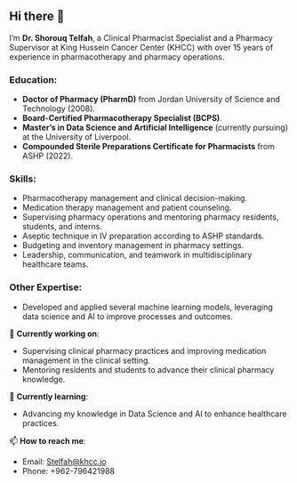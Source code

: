 ## Hi there 👋

I’m **Dr. Shorouq Telfah**, a Clinical Pharmacist Specialist and a Pharmacy Supervisor at King Hussein Cancer Center (KHCC) with over 15 years of experience in pharmacotherapy and pharmacy operations.

### Education:
- **Doctor of Pharmacy (PharmD)** from Jordan University of Science and Technology (2008).
- **Board-Certified Pharmacotherapy Specialist (BCPS)**.
- **Master’s in Data Science and Artificial Intelligence** (currently pursuing) at the University of Liverpool.
- **Compounded Sterile Preparations Certificate for Pharmacists** from ASHP (2022).

### Skills:
- Pharmacotherapy management and clinical decision-making.
- Medication therapy management and patient counseling.
- Supervising pharmacy operations and mentoring pharmacy residents, students, and interns.
- Aseptic technique in IV preparation according to ASHP standards.
- Budgeting and inventory management in pharmacy settings.
- Leadership, communication, and teamwork in multidisciplinary healthcare teams.

### Other Expertise:
- Developed and applied several machine learning models, leveraging data science and AI to improve processes and outcomes.

🔭 **Currently working on**:
- Supervising clinical pharmacy practices and improving medication management in the clinical setting.
- Mentoring residents and students to advance their clinical pharmacy knowledge.

🌱 **Currently learning**:
- Advancing my knowledge in Data Science and AI to enhance healthcare practices.

📫 **How to reach me**:
- Email: [Stelfah@khcc.jo](mailto:Stelfah@khcc.jo)
- Phone: +962-796421988
